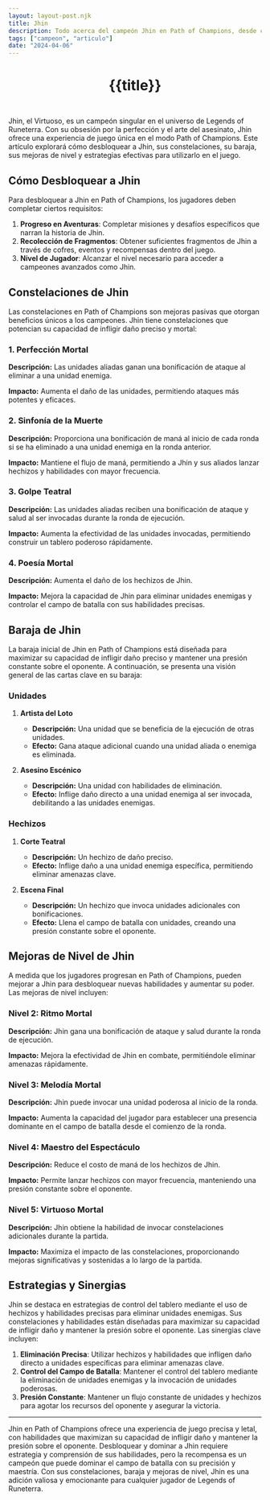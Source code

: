 ```yaml
---
layout: layout-post.njk
title: Jhin
description: Todo acerca del campeón Jhin en Path of Champions, desde cómo desbloquearlo hasta sus habilidades, baraja, y estrategias.
tags: ["campeon", "articulo"]
date: "2024-04-06"
---
```

# <p style="text-align: center;">**{{title}}**</p>

</br>
Jhin, el Virtuoso, es un campeón singular en el universo de Legends of Runeterra. Con su obsesión por la perfección y el arte del asesinato, Jhin ofrece una experiencia de juego única en el modo Path of Champions. Este artículo explorará cómo desbloquear a Jhin, sus constelaciones, su baraja, sus mejoras de nivel y estrategias efectivas para utilizarlo en el juego.

## Cómo Desbloquear a Jhin

Para desbloquear a Jhin en Path of Champions, los jugadores deben completar ciertos requisitos:

1. **Progreso en Aventuras**: Completar misiones y desafíos específicos que narran la historia de Jhin.
2. **Recolección de Fragmentos**: Obtener suficientes fragmentos de Jhin a través de cofres, eventos y recompensas dentro del juego.
3. **Nivel de Jugador**: Alcanzar el nivel necesario para acceder a campeones avanzados como Jhin.

## Constelaciones de Jhin

Las constelaciones en Path of Champions son mejoras pasivas que otorgan beneficios únicos a los campeones. Jhin tiene constelaciones que potencian su capacidad de infligir daño preciso y mortal:

### 1. Perfección Mortal

**Descripción:** Las unidades aliadas ganan una bonificación de ataque al eliminar a una unidad enemiga.

**Impacto:** Aumenta el daño de las unidades, permitiendo ataques más potentes y eficaces.

### 2. Sinfonía de la Muerte

**Descripción:** Proporciona una bonificación de maná al inicio de cada ronda si se ha eliminado a una unidad enemiga en la ronda anterior.

**Impacto:** Mantiene el flujo de maná, permitiendo a Jhin y sus aliados lanzar hechizos y habilidades con mayor frecuencia.

### 3. Golpe Teatral

**Descripción:** Las unidades aliadas reciben una bonificación de ataque y salud al ser invocadas durante la ronda de ejecución.

**Impacto:** Aumenta la efectividad de las unidades invocadas, permitiendo construir un tablero poderoso rápidamente.

### 4. Poesía Mortal

**Descripción:** Aumenta el daño de los hechizos de Jhin.

**Impacto:** Mejora la capacidad de Jhin para eliminar unidades enemigas y controlar el campo de batalla con sus habilidades precisas.

## Baraja de Jhin

La baraja inicial de Jhin en Path of Champions está diseñada para maximizar su capacidad de infligir daño preciso y mantener una presión constante sobre el oponente. A continuación, se presenta una visión general de las cartas clave en su baraja:

### Unidades

1. **Artista del Loto**
   - **Descripción:** Una unidad que se beneficia de la ejecución de otras unidades.
   - **Efecto:** Gana ataque adicional cuando una unidad aliada o enemiga es eliminada.

2. **Asesino Escénico**
   - **Descripción:** Una unidad con habilidades de eliminación.
   - **Efecto:** Inflige daño directo a una unidad enemiga al ser invocada, debilitando a las unidades enemigas.

### Hechizos

1. **Corte Teatral**
   - **Descripción:** Un hechizo de daño preciso.
   - **Efecto:** Inflige daño a una unidad enemiga específica, permitiendo eliminar amenazas clave.

2. **Escena Final**
   - **Descripción:** Un hechizo que invoca unidades adicionales con bonificaciones.
   - **Efecto:** Llena el campo de batalla con unidades, creando una presión constante sobre el oponente.

## Mejoras de Nivel de Jhin

A medida que los jugadores progresan en Path of Champions, pueden mejorar a Jhin para desbloquear nuevas habilidades y aumentar su poder. Las mejoras de nivel incluyen:

### Nivel 2: Ritmo Mortal

**Descripción:** Jhin gana una bonificación de ataque y salud durante la ronda de ejecución.

**Impacto:** Mejora la efectividad de Jhin en combate, permitiéndole eliminar amenazas rápidamente.

### Nivel 3: Melodía Mortal

**Descripción:** Jhin puede invocar una unidad poderosa al inicio de la ronda.

**Impacto:** Aumenta la capacidad del jugador para establecer una presencia dominante en el campo de batalla desde el comienzo de la ronda.

### Nivel 4: Maestro del Espectáculo

**Descripción:** Reduce el costo de maná de los hechizos de Jhin.

**Impacto:** Permite lanzar hechizos con mayor frecuencia, manteniendo una presión constante sobre el oponente.

### Nivel 5: Virtuoso Mortal

**Descripción:** Jhin obtiene la habilidad de invocar constelaciones adicionales durante la partida.

**Impacto:** Maximiza el impacto de las constelaciones, proporcionando mejoras significativas y sostenidas a lo largo de la partida.

## Estrategias y Sinergias

Jhin se destaca en estrategias de control del tablero mediante el uso de hechizos y habilidades precisas para eliminar unidades enemigas. Sus constelaciones y habilidades están diseñadas para maximizar su capacidad de infligir daño y mantener la presión sobre el oponente. Las sinergias clave incluyen:

1. **Eliminación Precisa**: Utilizar hechizos y habilidades que infligen daño directo a unidades específicas para eliminar amenazas clave.
2. **Control del Campo de Batalla**: Mantener el control del tablero mediante la eliminación de unidades enemigas y la invocación de unidades poderosas.
3. **Presión Constante**: Mantener un flujo constante de unidades y hechizos para agotar los recursos del oponente y asegurar la victoria.

---
Jhin en Path of Champions ofrece una experiencia de juego precisa y letal, con habilidades que maximizan su capacidad de infligir daño y mantener la presión sobre el oponente. Desbloquear y dominar a Jhin requiere estrategia y comprensión de sus habilidades, pero la recompensa es un campeón que puede dominar el campo de batalla con su precisión y maestría. Con sus constelaciones, baraja y mejoras de nivel, Jhin es una adición valiosa y emocionante para cualquier jugador de Legends of Runeterra.